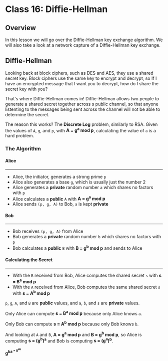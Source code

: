 # Class 16: Diffie-Hellman

## Overview
In this lesson we will go over the Diffie-Hellman key exchange algorithm. We will also take a look at a network capture of a Diffie-Hellman key exchange.


## Diffie-Hellman
Looking back at block ciphers, such as DES and AES, they use a shared secret key. Block ciphers use the same key to encrypt and decrypt, so If I have an encrypted message that I want you to decrypt, how do I share the secret key with you?

That's where Diffie-Hellman comes in! Diffie-Hellman allows two people to generate a shared secret together across s public channel, so that anyone listenting to the messages being sent across the channel will not be able to determine the secret.

The reason this works? The **Discrete Log** problem, similarly to RSA. Given the values of `A`, `g`, and `p`, with <b>A = g<sup>a</sup> mod p</b>, calculating the value of `a` is a hard problem.

### The Algorithm
#### Alice
***
* Alice, the initiator, generates a strong prime `p`
* Alice also generates a base `g`, which is usually just the number 2
* Alice generates a **private** random number `a` which shares no factors with `p`
* Alice calculates a **public** `A` with <b>A = g<sup>a</sup> mod p</b>
* Alice sends `(p, g, A)` to Bob, `a` is kept **private**

#### Bob 
***
* Bob receives `(p, g, A)` from Alice
* Bob generates a **private** random number `b` which shares no factors with `p`
* Bob calculates a **public** `B` with <b>B = g<sup>b</sup> mod p</b> and sends to Alice

#### Calculating the Secret
***
* With the `B` received from Bob, Alice computes the shared secret `s` with <b>s = B<sup>a</sup> mod p</b>
* With the `A` received from Alice, Bob computes the same shared secret `s` with <b>s = A<sup>b</sup> mod p</b>

`p`, `g`, `A`, and `B` are **public** values, and `a`, `b`, and `s` are **private** values.

Only Alice can compute <b>s = B<sup>a</sup> mod p</b> because only Alice knows `a`.

Only Bob can compute <b>s = A<sup>b</sup> mod p</b> because only Bob knows `b`.

And looking at `A` and `B`, <b>A = g<sup>a</sup> mod p</b> and <b>B = g<sup>b</sup> mod p</b>, so Alice is computing <b>s = (g<sup>b</sup>)<sup>a<sup></b> and Bob is computing <b>s = (g<sup>a</sup>)<sup>b<sup></b>.

<b>g<sup>ba<sup> = g<sup>ab<sup></b>
